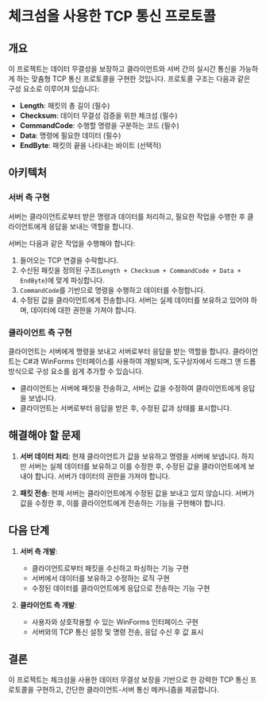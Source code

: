 # 체크섬을 사용한 TCP 통신 프로토콜

## 개요

이 프로젝트는 데이터 무결성을 보장하고 클라이언트와 서버 간의 실시간 통신을 가능하게 하는 맞춤형 TCP 통신 프로토콜을 구현한 것입니다. 프로토콜 구조는 다음과 같은 구성 요소로 이루어져 있습니다:

- **Length**: 패킷의 총 길이 (필수)
- **Checksum**: 데이터 무결성 검증을 위한 체크섬 (필수)
- **CommandCode**: 수행할 명령을 구분하는 코드 (필수)
- **Data**: 명령에 필요한 데이터 (필수)
- **EndByte**: 패킷의 끝을 나타내는 바이트 (선택적)

## 아키텍처

### 서버 측 구현

서버는 클라이언트로부터 받은 명령과 데이터를 처리하고, 필요한 작업을 수행한 후 클라이언트에게 응답을 보내는 역할을 합니다.

서버는 다음과 같은 작업을 수행해야 합니다:
1. 들어오는 TCP 연결을 수락합니다.
2. 수신된 패킷을 정의된 구조(`Length + Checksum + CommandCode + Data + EndByte`)에 맞게 파싱합니다.
3. `CommandCode`를 기반으로 명령을 수행하고 데이터를 수정합니다.
4. 수정된 값을 클라이언트에게 전송합니다. 서버는 실제 데이터를 보유하고 있어야 하며, 데이터에 대한 권한을 가져야 합니다.

### 클라이언트 측 구현

클라이언트는 서버에게 명령을 보내고 서버로부터 응답을 받는 역할을 합니다. 클라이언트는 C#과 WinForms 인터페이스를 사용하여 개발되며, 도구상자에서 드래그 앤 드롭 방식으로 구성 요소를 쉽게 추가할 수 있습니다.

- 클라이언트는 서버에 패킷을 전송하고, 서버는 값을 수정하여 클라이언트에게 응답을 보냅니다.
- 클라이언트는 서버로부터 응답을 받은 후, 수정된 값과 상태를 표시합니다.

## 해결해야 할 문제

1. **서버 데이터 처리**: 현재 클라이언트가 값을 보유하고 명령을 서버에 보냅니다. 하지만 서버는 실제 데이터를 보유하고 이를 수정한 후, 수정된 값을 클라이언트에게 보내야 합니다. 서버가 데이터의 권한을 가져야 합니다.
   
2. **패킷 전송**: 현재 서버는 클라이언트에게 수정된 값을 보내고 있지 않습니다. 서버가 값을 수정한 후, 이를 클라이언트에게 전송하는 기능을 구현해야 합니다.

## 다음 단계

1. **서버 측 개발**:
   - 클라이언트로부터 패킷을 수신하고 파싱하는 기능 구현
   - 서버에서 데이터를 보유하고 수정하는 로직 구현
   - 수정된 데이터를 클라이언트에게 응답으로 전송하는 기능 구현

2. **클라이언트 측 개발**:
   - 사용자와 상호작용할 수 있는 WinForms 인터페이스 구현
   - 서버와의 TCP 통신 설정 및 명령 전송, 응답 수신 후 값 표시

## 결론

이 프로젝트는 체크섬을 사용한 데이터 무결성 보장을 기반으로 한 강력한 TCP 통신 프로토콜을 구현하고, 간단한 클라이언트-서버 통신 메커니즘을 제공합니다.
